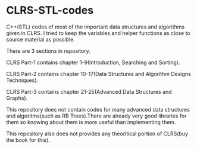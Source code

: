 # CLRS-STL-codes
C++(STL) codes of most of the important data structures and algorithms given in CLRS. I tried to keep the variables and helper functions as close to source material as possible.

There are 3 sections in repository.

CLRS Part-1 contains chapter 1-9(Introduction, Searching and Sorting).

CLRS Part-2 contains chapter 10-17(Data Structures and Algorithm Designs Techniques).

CLRS Part-3 contains chapter 21-25(Advanced Data Structures and Graphs).

This repository does not contain codes for many advanced data structures and algoritms(such as RB Trees).There are already very good libraries for them so knowing about them is more useful than implementing them.

This repository also does not provides any theoritical portion of CLRS(buy the book for this).
